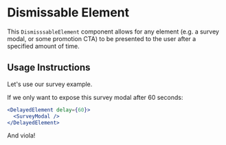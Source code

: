 # Dismissable Element

This `DismisssableElement` component allows for any element \(e.g. a survey modal, or some promotion CTA\) to be presented to the user after a specified amount of time.

## Usage Instructions

Let's use our survey example.

If we only want to expose this survey modal after 60 seconds:

```jsx
<DelayedElement delay={60}>
  <SurveyModal />
</DelayedElement>
```

And viola!
